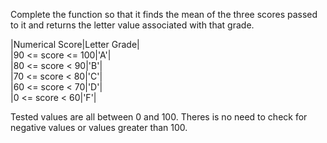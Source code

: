 Complete the function so that it finds the mean of the three scores passed to it and returns the letter value associated with that grade.  

|Numerical Score|Letter Grade|  
|90 <= score <= 100|'A'|  
|80 <= score < 90|'B'|  
|70 <= score < 80|'C'|  
|60 <= score < 70|'D'|  
|0 <= score < 60|'F'|  

Tested values are all between 0 and 100. Theres is no need to check for negative values or values greater than 100.  
